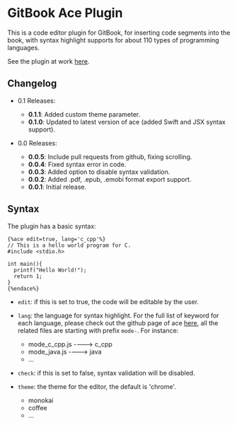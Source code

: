 GitBook Ace Plugin
===

This is a code editor plugin for GitBook, for inserting code segments into the book, with syntax highlight supports for about 110 types of programming languages.

See the plugin at work [here](http://ymcatar.gitbooks.io/gitbook-test/content/testing_ace.html).

## Changelog

* 0.1 Releases:
    * **0.1.1**: Added custom theme parameter.
    * **0.1.0**: Updated to latest version of ace (added Swift and JSX syntax support).

* 0.0 Releases:
    * **0.0.5**: Include pull requests from github, fixing scrolling.
    * **0.0.4**: Fixed syntax error in code.
    * **0.0.3**: Added option to disable syntax validation.
    * **0.0.2**: Added .pdf, .epub, .emobi format export support.
    * **0.0.1**: Initial release.

## Syntax

The plugin has a basic syntax:

```
{%ace edit=true, lang='c_cpp'%}
// This is a hello world program for C.
#include <stdio.h>

int main(){
  printf("Hello World!");
  return 1;
}
{%endace%}
```

* ```edit```: if this is set to true, the code will be editable by the user.

* ```lang```: the language for syntax highlight. For the full list of keyword for each language, please check out the github page of ace [here](https://github.com/ajaxorg/ace-builds/tree/master/src-min-noconflict), all the related files are starting with prefix ```mode-```. For instance:
    * mode_c_cpp.js ----> c_cpp
    * mode_java.js ----> java
    * ...

* ```check```: if this is set to false, syntax validation will be disabled.

* ```theme```: the theme for the editor, the default is 'chrome'.
    * monokai
    * coffee
    * ...
